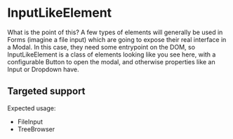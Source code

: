 # InputLikeElement

What is the point of this? A few types of elements will generally be used in Forms (imagine a file input) which are going to expose their real interface in a Modal. In this case, they need some entrypoint on the DOM, so InputLikeElement is a class of elements looking like you see here, with a configurable Button to open the modal, and otherwise properties like an Input or Dropdown have.

## Targeted support

Expected usage:
* FileInput
* TreeBrowser
